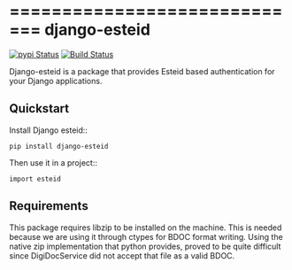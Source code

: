 =============================
django-esteid
=============================

[![pypi Status](https://badge.fury.io/py/django-esteid.png)](https://badge.fury.io/py/django-esteid)
[![Build Status](https://travis-ci.org/thorgate/django-esteid.svg?branch=master)](https://travis-ci.org/thorgate/django-esteid)

Django-esteid is a package that provides Esteid based authentication for your Django applications.

Quickstart
----------

Install Django esteid::

    pip install django-esteid

Then use it in a project::

    import esteid

Requirements
------------

This package requires libzip to be installed on the machine. This is needed because we are using it through ctypes
for BDOC format writing. Using the native zip implementation that python provides, proved to be quite difficult
since DigiDocService did not accept that file as a valid BDOC.
